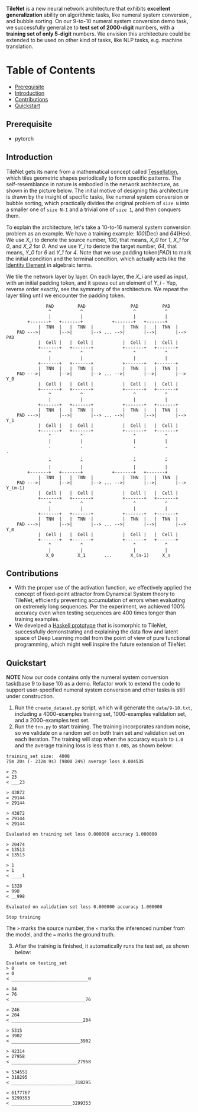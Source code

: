 **TileNet** is a new neural network architecture that exhibits **excellent generalization** ability on algorithmic tasks, like numeral system conversion , and bubble sorting. On our 9-to-10 numeral system conversion demo task, we successfully generalize to **test set of 2000-digit** numbers, with a **training set of only 5-digit** numbers. We envision this architecture could be extended to be used on other kind of tasks, like NLP tasks, e.g. machine translation.

Table of Contents
=================
  * [Prerequisite](#prerequisite)
  * [Introduction](#introduction)
  * [Contributions](#contributions)
  * [Quickstart](#quickstart)


## Prerequisite

 * pytorch


## Introduction

TileNet gets its name from a mathematical concept called [Tessellation](https://en.wikipedia.org/wiki/Tessellation), which tiles geometric shapes periodically to form specific patterns. The self-resemblance in nature is embodied in the network architecture, as shown in the picture below. The initial motive of designing this architecture is drawn by the insight of specific tasks, like numeral system conversion or bubble sorting,  which practically divides the original problem of `size N` into a smaller one of `size N-1` and a trivial one of `size 1`, and then conquers them.  

To explain the architecture, let's take a 10-to-16 numeral system conversion problem as an example. We have a training example: *100*(Dec) and *64*(Hex). We use *X_i* to denote the source number, *100*, that means, *X_0* for *1*, *X_1* for *0*, and *X_2* for *0*. And we use *Y_i* to denote the target number, *64*, that means, *Y_0* for *6* ad *Y_1* for *4*. Note that we use padding token(*PAD*) to mark the initial condition and the terminal condition, which actually acts like the [Identity Element](https://en.wikipedia.org/wiki/Identity_element) in algebraic terms.

We tile the network layer by layer. On each layer, the *X_i* are used as input, with an initial padding token, and it spews out an element of *Y_i* - Yep, reverse order exactly, see the symmetry of the architecture. We repeat the layer tiling until we encounter the padding token.


```
               PAD         PAD                 PAD         PAD      
                ^           ^                   ^           ^        
                |           |                   |           |                                      
   	    +-------+   +-------+           +-------+   +-------+   
            |  TNN  |   |  TNN  |           |  TNN  |   |  TNN  |
    PAD --->|       |-->|       |--> ... -->|       |-->|       |--> PAD  
            |  Cell |   |  Cell |           |  Cell |   |  Cell |
            +-------+   +-------+           +-------+   +-------+
                ^           ^                   ^           ^
                |           |                   |           |                     
            +-------+   +-------+           +-------+   +-------+   
            |  TNN  |   |  TNN  |           |  TNN  |   |  TNN  |
    PAD --->|       |-->|       |--> ... -->|       |-->|       |--> Y_0   
            |  Cell |   |  Cell |           |  Cell |   |  Cell |
            +-------+   +-------+           +-------+   +-------+
                ^           ^                   ^           ^
                |           |                   |           |                     
            +-------+   +-------+           +-------+   +-------+   
            |  TNN  |   |  TNN  |           |  TNN  |   |  TNN  |
    PAD --->|       |-->|       |--> ... -->|       |-->|       |--> Y_1
            |  Cell |   |  Cell |           |  Cell |   |  Cell |
            +-------+   +-------+           +-------+   +-------+
                ^           ^                   ^           ^
                |           |                   |           |                      
                .           .                   .           .         .
                .           .                   .           . 
                ^           ^                   ^           ^    
                |           |                   |           | 
 	    +-------+   +-------+           +-------+   +-------+   
            |  TNN  |   |  TNN  |           |  TNN  |   |  TNN  |
    PAD --->|       |-->|       |--> ... -->|       |-->|       |--> Y_(m-1)
            |  Cell |   |  Cell |           |  Cell |   |  Cell |
            +-------+   +-------+           +-------+   +-------+
                ^           ^                   ^           ^ 
                |           |                   |           |        
            +-------+   +-------+           +-------+   +-------+
            |  TNN  |   |  TNN  |           |  TNN  |   |  TNN  |
    PAD --->|       |-->|       |--> ... -->|       |-->|       |--> Y_m
            |  Cell |   |  Cell |           |  Cell |   |  Cell |
            +-------+   +-------+           +-------+   +-------+
                ^           ^                   ^           ^
                |           |                   |           |
               X_0         X_1       ...       X_(n-1)     X_n
```

## Contributions

 * With the proper use of the activation function, we effectively applied the concept of fixed-point attractor from Dynamical System theory to TileNet, efficiently preventing accumulation of errors when evaluating on extremely long sequences. Per the experiment, we achieved 100% accuracy even when testing sequences are 400 times longer than training examples.
 * We develped a [Haskell prototype](https://github.com/fracting/tnn_haskell) that is isomorphic to TileNet, successfully demonstrating and explaining the data flow and latent space of Deep Learning model from the point of view of pure functional programming, which might well inspire the future extension of TileNet.

## Quickstart

**NOTE** Now our code contains only the numeral system conversion task(base 9 to base 10) as a demo. Refactor work to extend the code to support user-specified numeral system conversion and other tasks is still under construction.

1. Run the `create_dataset.py` script, which will generate the `data/9-10.txt`, including a 4000-examples training set, 1000-examples validation set, and a 2000-examples test  set.
2. Run the `tnn.py` to start training. The training incorporates random noise, so we validate on a random set on both train set and validation set on each iteration. The training will stop when the accuracy equals to `1.0` and the average training loss is less than `0.005`, as shown below:

```
training_set size:  4008
75m 20s (- 232m 9s) (9800 24%) average loss 0.004535

> 25
= 23
< ___23

> 43872
= 29144
< 29144

> 43872
= 29144
< 29144

Evaluated on training set loss 0.000000 accuracy 1.000000

> 20474
= 13513
< 13513

> 1
= 1
< ____1

> 1328
= 998
< __998

Evaluated on validation set loss 0.000000 accuracy 1.000000

Stop training
```

The `>` marks the source number, the `<` marks the inferenced number from the model, and the `=` marks the ground truth.

3. After the training is finished, it automatically runs the test set, as shown below:

```
Evaluate on testing_set
> 0
= 0
< _____________________________0

> 84
= 76
< ____________________________76

> 246
= 204
< ___________________________204

> 5315
= 3902
< __________________________3902

> 42314
= 27958
< _________________________27958

> 534551
= 318295
< ________________________318295

> 6177767
= 3299353
< _______________________3299353

```

